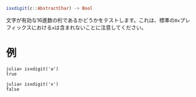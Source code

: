 ```julia
isxdigit(c::AbstractChar) -> Bool
```

文字が有効な16進数の桁であるかどうかをテストします。これは、標準の`0x`プレフィックスにおける`x`は含まれないことに注意してください。

# 例

```jldoctest
julia> isxdigit('a')
true

julia> isxdigit('x')
false
```
